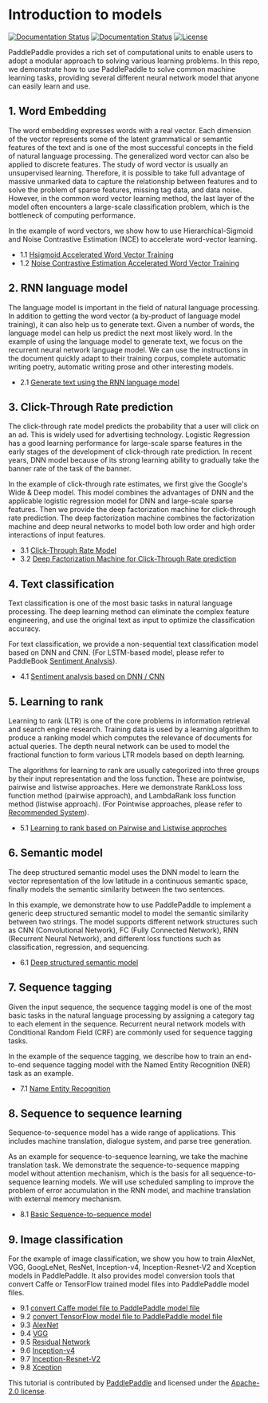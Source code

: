 # Introduction to models

[![Documentation Status](https://img.shields.io/badge/docs-latest-brightgreen.svg?style=flat)](https://github.com/PaddlePaddle/models)
[![Documentation Status](https://img.shields.io/badge/中文文档-最新-brightgreen.svg)](https://github.com/PaddlePaddle/models)
[![License](https://img.shields.io/badge/license-Apache%202-blue.svg)](LICENSE)

PaddlePaddle provides a rich set of computational units to enable users to adopt a modular approach to solving various learning problems. In this repo, we demonstrate how to use PaddlePaddle to solve common machine learning tasks, providing several different neural network model that anyone can easily learn and use.

## 1. Word Embedding

The word embedding expresses words with a real vector. Each dimension of the vector represents some of the latent grammatical or semantic features of the text and is one of the most successful concepts in the field of natural language processing. The generalized word vector can also be applied to discrete features. The study of word vector is usually an unsupervised learning. Therefore, it is possible to take full advantage of massive unmarked data to capture the relationship between features and to solve the problem of sparse features, missing tag data, and data noise. However, in the common word vector learning method, the last layer of the model often encounters a large-scale classification problem, which is the bottleneck of computing performance.

In the example of word vectors, we show how to use Hierarchical-Sigmoid and Noise Contrastive Estimation (NCE) to accelerate word-vector learning.

- 1.1 [Hsigmoid Accelerated Word Vector Training](https://github.com/PaddlePaddle/models/tree/develop/legacy/hsigmoid)
- 1.2 [Noise Contrastive Estimation Accelerated Word Vector Training](https://github.com/PaddlePaddle/models/tree/develop/legacy/nce_cost)


## 2. RNN language model

The language model is important in the field of natural language processing. In addition to getting the word vector (a by-product of language model training), it can also help us to generate text. Given a number of words, the language model can help us predict the next most likely word. In the example of using the language model to generate text, we focus on the recurrent neural network language model. We can use the instructions in the document quickly adapt to their training corpus, complete automatic writing poetry, automatic writing prose and other interesting models.

- 2.1 [Generate text using the RNN language model](https://github.com/PaddlePaddle/models/tree/develop/legacy/generate_sequence_by_rnn_lm)

## 3. Click-Through Rate prediction
The click-through rate model predicts the probability that a user will click on an ad. This is widely used for advertising technology. Logistic Regression has a good learning performance for large-scale sparse features in the early stages of the development of click-through rate prediction. In recent years, DNN model because of its strong learning ability to gradually take the banner rate of the task of the banner.

In the example of click-through rate estimates, we first give the Google's Wide & Deep model. This model combines the advantages of DNN and the applicable logistic regression model for DNN and large-scale sparse features. Then we provide the deep factorization machine for click-through rate prediction. The deep factorization machine combines the factorization machine and deep neural networks to model both low order and high order interactions of input features.

- 3.1 [Click-Through Rate Model](https://github.com/PaddlePaddle/models/tree/develop/legacy/ctr)
- 3.2 [Deep Factorization Machine for Click-Through Rate prediction](https://github.com/PaddlePaddle/models/tree/develop/legacy/deep_fm)

## 4. Text classification

Text classification is one of the most basic tasks in natural language processing. The deep learning method can eliminate the complex feature engineering, and use the original text as input to optimize the classification accuracy.

For text classification, we provide a non-sequential text classification model based on DNN and CNN. (For LSTM-based model, please refer to PaddleBook [Sentiment Analysis](http://www.paddlepaddle.org/docs/develop/book/06.understand_sentiment/index.html)).

- 4.1 [Sentiment analysis based on DNN / CNN](https://github.com/PaddlePaddle/models/tree/develop/legacy/text_classification)

## 5. Learning to rank

Learning to rank (LTR) is one of the core problems in information retrieval and search engine research. Training data is used by a learning algorithm to produce a ranking model which computes the relevance of documents for actual queries.
The depth neural network can be used to model the fractional function to form various LTR models based on depth learning.

The algorithms for learning to rank are usually categorized into three groups by their input representation and the loss function. These are pointwise, pairwise and listwise approaches. Here we demonstrate RankLoss loss function method (pairwise approach), and LambdaRank loss function method (listwise approach). (For Pointwise approaches, please refer to [Recommended System](http://www.paddlepaddle.org/docs/develop/book/05.recommender_system/index.html)).

- 5.1 [Learning to rank based on Pairwise and Listwise approches](https://github.com/PaddlePaddle/models/tree/develop/legacy/ltr)

## 6. Semantic model
The deep structured semantic model uses the DNN model to learn the vector representation of the low latitude in a continuous semantic space, finally models the semantic similarity between the two sentences.

In this example, we demonstrate how to use PaddlePaddle to implement a generic deep structured semantic model to model the semantic similarity between two strings. The model supports different network structures such as CNN (Convolutional Network), FC (Fully Connected Network), RNN (Recurrent Neural Network), and different loss functions such as classification, regression, and sequencing.

- 6.1 [Deep structured semantic model](https://github.com/PaddlePaddle/models/tree/develop/legacy/dssm)

## 7. Sequence tagging

Given the input sequence, the sequence tagging model is one of the most basic tasks in the natural language processing by assigning a category tag to each element in the sequence. Recurrent neural network models with Conditional Random Field (CRF) are commonly used for sequence tagging tasks.

In the example of the sequence tagging, we describe how to train an end-to-end sequence tagging model with the Named Entity Recognition (NER) task as an example.

- 7.1 [Name Entity Recognition](https://github.com/PaddlePaddle/models/tree/develop/legacy/sequence_tagging_for_ner)

## 8. Sequence to sequence learning

Sequence-to-sequence model has a wide range of applications. This includes machine translation, dialogue system, and parse tree generation.

As an example for sequence-to-sequence learning, we take the machine translation task. We demonstrate the sequence-to-sequence mapping model without attention mechanism, which is the basis for all sequence-to-sequence learning models. We will use scheduled sampling to improve the problem of error accumulation in the RNN model, and machine translation with external memory mechanism.

- 8.1 [Basic Sequence-to-sequence model](https://github.com/PaddlePaddle/models/tree/develop/legacy/nmt_without_attention)

## 9. Image classification

For the example of image classification, we show you how to train AlexNet, VGG, GoogLeNet, ResNet, Inception-v4, Inception-Resnet-V2 and Xception models in PaddlePaddle. It also provides model conversion tools that convert Caffe or TensorFlow trained model files into PaddlePaddle model files.

- 9.1 [convert Caffe model file to PaddlePaddle model file](https://github.com/PaddlePaddle/models/tree/develop/legacy/image_classification/caffe2paddle)
- 9.2 [convert TensorFlow model file to PaddlePaddle model file](https://github.com/PaddlePaddle/models/tree/develop/legacy/image_classification/tf2paddle)
- 9.3 [AlexNet](https://github.com/PaddlePaddle/models/tree/develop/legacy/image_classification)
- 9.4 [VGG](https://github.com/PaddlePaddle/models/tree/develop/legacy/image_classification)
- 9.5 [Residual Network](https://github.com/PaddlePaddle/models/tree/develop/legacy/image_classification)
- 9.6 [Inception-v4](https://github.com/PaddlePaddle/models/tree/develop/legacy/image_classification)
- 9.7 [Inception-Resnet-V2](https://github.com/PaddlePaddle/models/tree/develop/legacy/image_classification)
- 9.8 [Xception](https://github.com/PaddlePaddle/models/tree/develop/legacy/image_classification)

This tutorial is contributed by [PaddlePaddle](https://github.com/PaddlePaddle/Paddle) and licensed under the [Apache-2.0 license](LICENSE).
